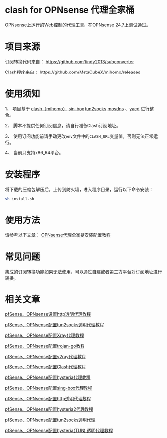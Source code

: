 # clash for OPNsense 代理全家桶
OPNsense上运行的Web控制的代理工具，在OPNsense 24.7上测试通过。

# 项目来源
订阅转换代码来自：
https://github.com/tindy2013/subconverter

Clash程序来自：
https://github.com/MetaCubeX/mihomo/releases

# 使用须知

1、 项目基于 [clash（mihomo）](https://github.com/MetaCubeX/mihomo/releases)  [sin-box](https://github.com/SagerNet/sing-box)  [tun2socks](https://github.com/xjasonlyu/tun2socks)  [mosdns](https://github.com/IrineSistiana/mosdns) 、[yacd](https://github.com/haishanh/yacd) 进行整合。

2、 脚本不提供任何订阅信息，请自行准备Clash订阅地址。

3、 使用订阅功能前请手动更改`env`文件中的`CLASH_URL`变量值，否则无法正常运行。

4、 当前只支持x86_64平台。

# 安装程序
将下载的压缩包解压后，上传到防火墙，进入程序目录，运行以下命令安装：

```bash
sh install.sh
```

# 使用方法
请参考以下文章：
[OPNsense代理全家樋安装配置教程](https://pfchina.org/?p=14148)


# 常见问题

集成的订阅转换功能如果无法使用，可以通过自建或者第三方平台对订阅地址进行转换。

# 相关文章

[pfSense、OPNsense设置http透明代理教程](https://pfchina.org/?p=13572)

[pfSense、OPNsense配置tun2socks透明代理教程](https://pfchina.org/?p=13437)

[pfSense、OPNsense配置Xray代理教程](https://pfchina.org/?p=13013)

[pfSense、OPNsense配置trojan-go教程](https://pfchina.org/?p=9885)

[pfSense、OPNsense配置v2ray代理教程](https://pfchina.org/?p=4032)

[pfSense、OPNsense配置Clash代理教程](https://pfchina.org/?p=10526)

[pfSense、OPNsense配置hysteria代理教程](https://pfchina.org/?p=9524)

[pfSense、OPNsense配置sing-box代理教程](https://pfchina.org/?p=12933)

[pfSense、OPNsense配置http透明代理教程](https://pfchina.org/?p=13572)

[pfSense、OPNsense配置hysteria2代理教程](https://pfchina.org/?p=13065)

[pfSense、OPNsense配置tun2socks透明代理](https://pfchina.org/?p=13437)

[pfSense、OPNsense配置hysteria(TUN) 透明代理教程](https://pfchina.org/?p=13480)
